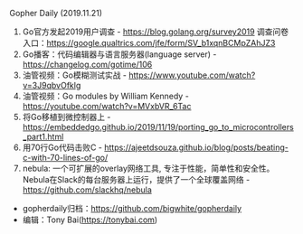 Gopher Daily (2019.11.21)

1. Go官方发起2019用户调查 - https://blog.golang.org/survey2019 调查问卷入口：https://google.qualtrics.com/jfe/form/SV_b1xqnBCMpZAhJZ3
2. Go播客：代码编辑器与语言服务器(language server) - https://changelog.com/gotime/106
3. 油管视频：Go模糊测试实战 - https://www.youtube.com/watch?v=3J9qbvOfklg
4. 油管视频：Go modules by William Kennedy - https://youtube.com/watch?v=MVxbVR_6Tac
5. 将Go移植到微控制器上 - https://embeddedgo.github.io/2019/11/19/porting_go_to_microcontrollers_part1.html
6. 用70行Go代码击败C - https://ajeetdsouza.github.io/blog/posts/beating-c-with-70-lines-of-go/
7. nebula: 一个可扩展的overlay网络工具, 专注于性能，简单性和安全性。Nebula在Slack的每台服务器上运行，提供了一个全球覆盖网络 - https://github.com/slackhq/nebula

* gopherdaily归档：https://github.com/bigwhite/gopherdaily
* 编辑：Tony Bai(https://tonybai.com)
